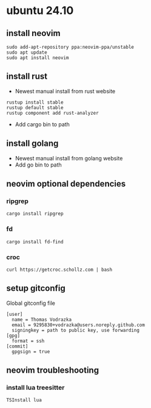 # ubuntu 24.10
## install neovim
```
sudo add-apt-repository ppa:neovim-ppa/unstable
sudo apt update
sudo apt install neovim
```
## install rust
* Newest manual install from rust website
```
rustup install stable
rustup default stable
rustup component add rust-analyzer
```
* Add cargo bin to path
## install golang
* Newest manual install from golang website
* Add go bin to path
## neovim optional dependencies
### ripgrep
`cargo install ripgrep`
### fd
`cargo install fd-find`
### croc
`curl https://getcroc.schollz.com | bash`

## setup gitconfig
Global gitconfig file
```
[user]
  name = Thomas Vodrazka
  email = 9295830+vodrazka@users.noreply.github.com
  signingkey = path to public key, use forwarding
[gpg]
  format = ssh
[commit]
  gpgsign = true
```
## neovim troubleshooting
### install lua treesitter
`TSInstall lua`
